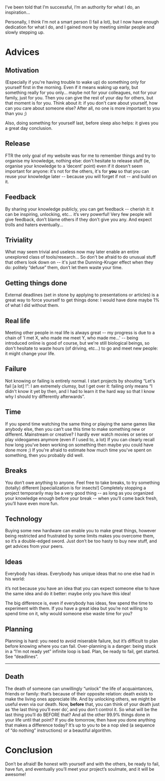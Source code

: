 I’ve been told that I’m successful, I’m an authority for what I do, an inspiration…

Personally, I think I'm not a smart person (I fail a lot),
but I now have enough dedication for what I do,
and I gained more by meeting similar people and slowly stepping up.

# Advices

## Motivation
(Especially if you're having trouble to wake up) do something only for yourself first in the morning.
Even if it means waking up early, but something really for you only...
maybe not for your colleagues, not for your family, just for you.
Then you can give the rest of your day for others, but that moment is for you.
Think about it: if you don't care about yourself, how can you care about someone else?
After all, no one is more important to you than you ;)

Also, doing something for yourself last, before sleep also helps: it gives you a great day conclusion.

## Release
FTR the only goal of my website was for me to remember things and try to organise my knowledge,
nothing else: don't hesitate to release stuff (ie, organise your knowledge to a ‘decent’ point)
even if it doesn't seem important for anyone:
it's not for the others, it's for **you** so that you can reuse your knowledge later
-- because you will forget if not -- and build on it.

## Feedback
By sharing your knowledge publicly, you can get feedback -- cherish it:
it can be inspiring, unlocking, etc… it’s very powerful!
Very few people will give feedback, don’t blame others if they don’t give you any.
And expect trolls and haters eventually...

## Triviality
What may seem trivial and useless now may later enable an entire unexplored class of tools/research...
So don't be afraid to do unusual stuff that others look down on -- it's just
the Dunning-Kruger effect when they do:
politely “defuse” them, don’t let them waste your time.

## Getting things done
External deadlines (set in stone by applying to presentations or articles)
is a great way to force yourself to get things done:
I would have done maybe 1% of what I did without them.

## Real life
Meeting other people in real life is always great -- my progress is due to
a chain of 'I met X, who made me meet Y, who made me...' --
being introduced online is good of course, but we're still biological beings,
so don't hesitate to waste hours (of driving, etc...) to go and meet new people:
it might change your life.

## Failure
Not knowing or failing is entirely normal.
I start projects by shouting “Let's fail [a lot] !”:
I am extremely clumsy, but I get over it:
failing only means “I didn't know it yet by then,
and I had to learn it the hard way so that I know why I should try differently afterwards”.

## Time
If you spend time watching the same thing or playing the same games like anybody else,
then you can’t use this time to make something new or different.
Mainstream or creative? I hardly ever watch movies or series or play videogames anymore (even if I used to, a lot)
If you can clearly recall how long you've been working on something then maybe you could have done more ;)
If you're afraid to estimate how much time you've spent on something, then you probably did well.

## Breaks
You don’t owe anything to anyone.
Feel free to take breaks, to try something (totally) different [specialization is for insects!]
Completely stopping a project temporarily may be a very good thing -- as long as
you organized your knowledge enough before your break --
when you’ll come back fresh, you’ll have even more fun.

## Technology
Buying some new hardware can enable you to make great things,
however being restricted and frustrated by some limits makes you overcome them,
so it’s a double-edged sword.
Just don’t be too hasty to buy new stuff, and get advices from your peers.

## Ideas
Everybody has ideas. Everybody has unique ideas that no one else had in his world:

it’s not because you have an idea that you can expect someone else to have the same idea and do it better:
maybe only you have this idea!

The big difference is, even if everybody has ideas, few spend the time to experiment with them.
If you have a great idea but you’re not willing to spend time on it, why would someone else waste time for you?

## Planning
Planning is hard: you need to avoid miserable failure,
but it’s difficult to plan before knowing where you can fail.
Over-planning is a danger: being stuck in a “I’m not ready yet” infinite loop is bad.
Plan, be ready to fail, get started. See “deadlines”.

- - -

## Death
The death of someone can unwillingly “unlock” the life of acquaintances, friends or family:
that’s because of their opposite relation: death exists to make the living ones appreciate life.
And by unlocking others, we might be useful even via our death.
Now, **before** that, you can think of your death just as ‘the last thing you’ll ever do’, and you don’t control it.
So what will be the last thing you’ll do BEFORE that?
And all the other 99.9% things done in your life until that point?
If you die tomorrow, then have you done anything that makes a difference today?
It’s up to you to be a nop sled (a sequence of “do nothing” instructions) or a beautiful algorithm.


# Conclusion
Don’t be afraid!
Be honest with yourself and with the others, be ready to fail, have fun,
and eventually you’ll meet your project’s soulmate, and it will be awesome!

